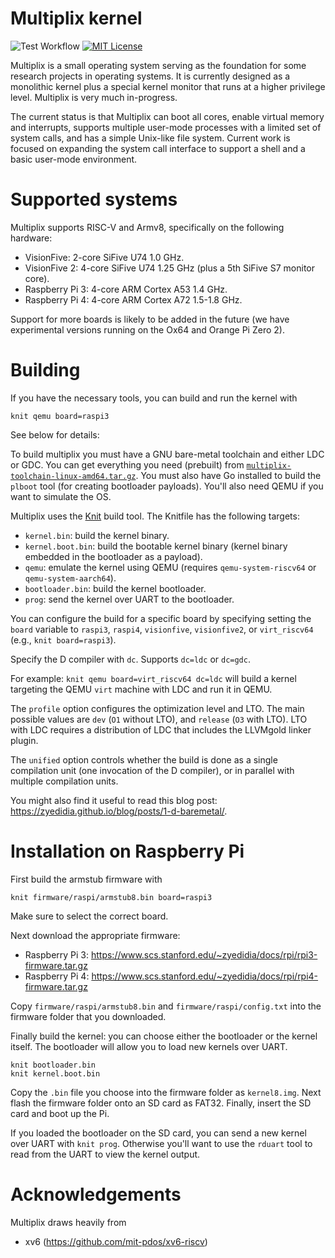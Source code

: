 # Multiplix kernel

![Test Workflow](https://github.com/zyedidia/multiplix/actions/workflows/test.yaml/badge.svg)
[![MIT License](https://img.shields.io/badge/license-MIT-blue.svg)](https://github.com/zyedidia/multiplix/blob/master/LICENSE)

Multiplix is a small operating system serving as the foundation for some
research projects in operating systems. It is currently designed as a
monolithic kernel plus a special kernel monitor that runs at a higher
privilege level. Multiplix is very much in-progress.

The current status is that Multiplix can boot all cores, enable virtual memory
and interrupts, supports multiple user-mode processes with a limited set of
system calls, and has a simple Unix-like file system. Current work is focused
on expanding the system call interface to support a shell and a basic user-mode
environment.

# Supported systems

Multiplix supports RISC-V and Armv8, specifically on the following hardware:

* VisionFive: 2-core SiFive U74 1.0 GHz.
* VisionFive 2: 4-core SiFive U74 1.25 GHz (plus a 5th SiFive S7 monitor core).
* Raspberry Pi 3: 4-core ARM Cortex A53 1.4 GHz.
* Raspberry Pi 4: 4-core ARM Cortex A72 1.5-1.8 GHz.

Support for more boards is likely to be added in the future (we have experimental
versions running on the Ox64 and Orange Pi Zero 2).

# Building

If you have the necessary tools, you can build and run the kernel with

```
knit qemu board=raspi3
```

See below for details:

To build multiplix you must have a GNU bare-metal toolchain and either LDC or
GDC. You can get everything you need (prebuilt) from
[`multiplix-toolchain-linux-amd64.tar.gz`](https://github.com/zyedidia/build-gdc/releases/latest).
You must also have Go installed to build the `plboot` tool (for creating
bootloader payloads). You'll also need QEMU if you want to simulate the OS.

Multiplix uses the [Knit](https://github.com/zyedidia/knit) build tool. The
Knitfile has the following targets:

* `kernel.bin`: build the kernel binary.
* `kernel.boot.bin`: build the bootable kernel binary (kernel binary embedded
  in the bootloader as a payload).
* `qemu`: emulate the kernel using QEMU (requires `qemu-system-riscv64` or
  `qemu-system-aarch64`).
* `bootloader.bin`: build the kernel bootloader.
* `prog`: send the kernel over UART to the bootloader.

You can configure the build for a specific board by specifying setting the
`board` variable to `raspi3`, `raspi4`, `visionfive`, `visionfive2`, or
`virt_riscv64` (e.g., `knit board=raspi3`).

Specify the D compiler with `dc`. Supports `dc=ldc` or `dc=gdc`.

For example: `knit qemu board=virt_riscv64 dc=ldc` will build a kernel
targeting the QEMU `virt` machine with LDC and run it in QEMU.

The `profile` option configures the optimization level and LTO. The main
possible values are `dev` (`O1` without LTO), and `release` (`O3` with LTO).
LTO with LDC requires a distribution of LDC that includes the LLVMgold linker
plugin.

The `unified` option controls whether the build is done as a single compilation
unit (one invocation of the D compiler), or in parallel with multiple
compilation units.

You might also find it useful to read this blog post: https://zyedidia.github.io/blog/posts/1-d-baremetal/.

# Installation on Raspberry Pi

First build the armstub firmware with

```
knit firmware/raspi/armstub8.bin board=raspi3
```

Make sure to select the correct board.

Next download the appropriate firmware:

* Raspberry Pi 3: https://www.scs.stanford.edu/~zyedidia/docs/rpi/rpi3-firmware.tar.gz
* Raspberry Pi 4: https://www.scs.stanford.edu/~zyedidia/docs/rpi/rpi4-firmware.tar.gz

Copy `firmware/raspi/armstub8.bin` and `firmware/raspi/config.txt` into the firmware folder that you downloaded.

Finally build the kernel: you can choose either the bootloader or the kernel
itself. The bootloader will allow you to load new kernels over UART.

```
knit bootloader.bin
knit kernel.boot.bin
```

Copy the `.bin` file you choose into the firmware folder as `kernel8.img`. Next
flash the firmware folder onto an SD card as FAT32. Finally, insert the SD card
and boot up the Pi.

If you loaded the bootloader on the SD card, you can send a new kernel over
UART with `knit prog`. Otherwise you'll want to use the `rduart` tool to read
from the UART to view the kernel output.

# Acknowledgements

Multiplix draws heavily from

* xv6 (https://github.com/mit-pdos/xv6-riscv)
